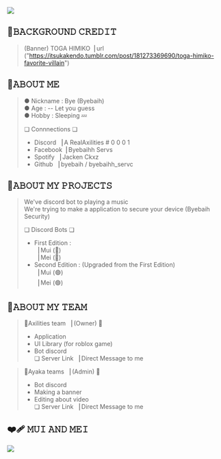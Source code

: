 <img src="https://cdn.discordapp.com/attachments/1054770371699691571/1054770414460616774/about_me.png" />

## 🔘𝙱𝙰𝙲𝙺𝙶𝚁𝙾𝚄𝙽𝙳 𝙲𝚁𝙴𝙳𝙸𝚃 
> (Banner) TOGA HIMIKO▕ url ("https://itsukakendo.tumblr.com/post/181273369690/toga-himiko-favorite-villain") <br>

## 🌟𝙰𝙱𝙾𝚄𝚃 𝙼𝙴
> ● Nickname  : Bye (Byebaih) <br>
> ● Age       : -- Let you guess <br>
> ● Hobby     : Sleeping 💤 <br>
> 
> ❏ Connnections ❏
> - Discord ▕ A RealAxilities # 0 0 0 1 <br>
> - Facebook▕ Byebaihh Servs <br>
> - Spotify ▕ Jacken Ckxz <br>
> - Github  ▕ byebaih / byebaihh_servc <br>
 
## 🌟𝙰𝙱𝙾𝚄𝚃 𝙼𝚈 𝙿𝚁𝙾𝙹𝙴𝙲𝚃𝚂

> We've discord bot to playing a music <br>
> We're trying to make a application to secure your device (Byebaih Security) <br>
> 
> ❏ Discord Bots ❏ <br>
> - First Edition : <br>
> ▕ Mui (🔴) <br>
> ▕ Mei (🔴) <br>
> - Second Edition : (Upgraded from the First Edition) <br>
> ▕ Mui (🟢) <br>
> ▕ Mei (🟢) <br>

## 🌟𝙰𝙱𝙾𝚄𝚃 𝙼𝚈 𝚃𝙴𝙰𝙼
> 📀Axilities team ▕  (Owner) 👑 <br>
>  - Application <br>
>  - UI Library (for roblox game) <br>
>  - Bot discord <br>
> ❏ Server Link ▕ Direct Message to me


> 📀Ayaka teams    ▕  (Admin) 🔧 <br>
>  - Bot discord <br>
>  - Making a banner <br>
>  - Editing about video <br>
>  ❏ Server Link ▕ Direct Message to me

## ❤️‍🩹 𝙼𝚄𝙸 𝙰𝙽𝙳 𝙼𝙴𝙸

<img src="https://cdn.discordapp.com/attachments/1053586142198505493/1053586196946759700/banner.png" />

